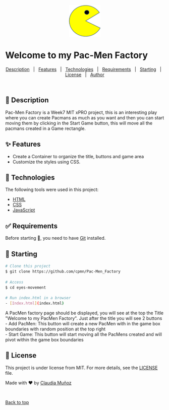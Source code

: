 <div align="center" id="top"> <img src="./images/PacMan1.png"  width="100" height="100">   </div>

# Welcome to my Pac-Men Factory

<p align="center">
  <a href="#dart-about">Description</a> &#xa0; | &#xa0; 
  <a href="#sparkles-features">Features</a> &#xa0; | &#xa0;
  <a href="#rocket-technologies">Technologies</a> &#xa0; | &#xa0;
  <a href="#white_check_mark-requirements">Requirements</a> &#xa0; | &#xa0;
  <a href="#checkered_flag-starting">Starting</a> &#xa0; | &#xa0;
  <a href="#memo-license">License</a> &#xa0; | &#xa0;
  <a href="https://github.com/cpmn" target="_blank">Author</a>
</p>

<br>


## :dart: Description ##

Pac-Men Factory is a Week7 MIT xPRO project, this is an interesting play where you can create Pacmans as much as you want and then you can start moving them by clicking in the Start Game button, this will move all the pacmans created in a Game rectangle.

## :sparkles: Features ##
- Create a Container to organize the title, buttons and game area 
- Customize the styles using CSS.

## :rocket: Technologies ##

The following tools were used in this project:

- [HTML](https://www.w3schools.com/html/)
- [CSS](https://www.w3schools.com/css/)
- [JavaScript](https://www.w3schools.com/js/)

## :white_check_mark: Requirements ##

Before starting :checkered_flag:, you need to have [Git](https://git-scm.com) installed.

## :checkered_flag: Starting ##

```bash
# Clone this project
$ git clone https://github.com/cpmn/Pac-Men_Factory

# Access
$ cd eyes-movement

# Run index.html in a browser
- [Index.html](index.html)
```
 A PacMen factory page should be displayed, you will see at the top the Title "Welcome to my PacMen Factory". Just after the title you will see 2 buttons
    - Add PacMen: This button will create a new PacMen with in the game box boundaries with random position at the top right    
    - Start Game: This button will start moving all the PacMens created and will pivot within the game box boundaries 


## :memo: License ##

This project is under license from MIT. For more details, see the [LICENSE](LICENSE) file.


Made with :heart: by <a href="https://github.com/cpmn" target="_blank">Claudia Muñoz</a>

&#xa0;

<a href="#top">Back to top</a>


